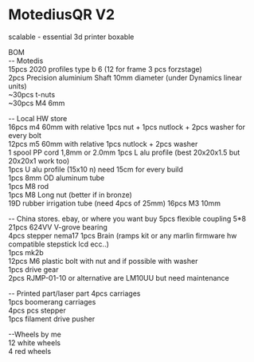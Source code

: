 # MotediusQR V2
scalable - essential 3d printer boxable

BOM  
-- Motedis  
15pcs 2020 profiles type b 6  (12 for frame 3 pcs forzstage)  
2pcs Precision aluminium Shaft 10mm diameter (under Dynamics linear units)  
~30pcs t-nuts   
~30pcs M4 6mm  

-- Local HW store  
16pcs m4 60mm with relative 1pcs nut + 1pcs nutlock + 2pcs washer for every bolt  
12pcs m5 60mm with relative 1pcs nutlock + 2pcs washer  
1 spool PP cord  1,8mm or 2.0mm
1pcs L alu profile (best 20x20x1.5 but 20x20x1 work too)  
1pcs U alu profile (15x10 n)  need 15cm for every build  
1pcs 8mm OD aluminum tube  
1pcs M8 rod  
1pcs M8 Long nut (better if in bronze)  
19D rubber irrigation tube (need 4pcs of 25mm)
16pcs  M3 10mm

-- China stores. ebay,  or where you want buy
5pcs flexible coupling 5*8  
21pcs 624VV V-grove bearing  
4pcs stepper nema17
1pcs Brain (ramps kit or any marlin firmware hw compatible stepstick lcd ecc..)  
1pcs mk2b  
12pcs M6 plastic bolt with nut and if possible with washer  
1pcs drive gear  
2pcs RJMP-01-10  or alternative are LM10UU but need maintenance  

-- Printed part/laser part
4pcs carriages  
1pcs boomerang carriages  
4pcs pcs stepper   
1pcs filament drive pusher  

--Wheels by me  
12 white wheels  
4 red wheels  


